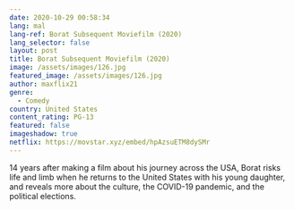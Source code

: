 ```yaml
---
date: 2020-10-29 00:58:34
lang: mal
lang-ref: Borat Subsequent Moviefilm (2020)
lang_selector: false
layout: post
title: Borat Subsequent Moviefilm (2020)
image: /assets/images/126.jpg
featured_image: /assets/images/126.jpg
author: maxflix21
genre:
  - Comedy
country: United States
content_rating: PG-13
featured: false
imageshadow: true
netflix: https://movstar.xyz/embed/hpAzsuETM8dySMr
---
```

14 years after making a film about his journey across the USA, Borat risks life and limb when he returns to the United States with his young daughter, and reveals more about the culture, the COVID-19 pandemic, and the political elections.